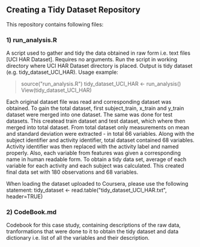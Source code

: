 ## Creating a Tidy Dataset Repository

This repository contains following files:
### 1) run_analysis.R
A script used to gather and tidy the data obtained in raw form i.e. text files [UCI HAR Dataset]. 
Requires no arguments. 
Run the script in working directory where UCI HAR Dataset directory is placed.
Output is tidy dataset (e.g. tidy_dataset_UCI_HAR).
Usage example:
> source("run_analysis.R")
> tidy_dataset_UCI_HAR <- run_analysis()
> View(tidy_dataset_UCI_HAR)

Each original dataset file was read and corresponding dataset was obtained.
To gain the total dataset, first subject_train, x_train and y_train dataset were merged into one dataset. The same was done for test datasets.
This createad train dataset and test dataset, which where then merged into total dataset.
From total dataset only measurements on mean and standard deviation were extracted - in total 66 variables.
Along with the subject identifier and activity identifier, total dataset contained 68 variables.
Activity identifier was then replaced with the activity label and named properly. 
Also, each variable from features was given a corresponding name in human readable form.
To obtain a tidy data set, average of each variable for each activity and each subject was calculated.
This created final data set with 180 observations and 68 variables.

When loading the dataset uploaded to Coursera, please use the following statement:
tidy_dataset <- read.table("tidy_dataset_UCI_HAR.txt", header=TRUE)

### 2) CodeBook.md
Codebook for this case study, containing descriptions of the raw data, tranformations that were done to it to obtain the tidy dataset and data dictionary i.e. list of all the variables and their description.